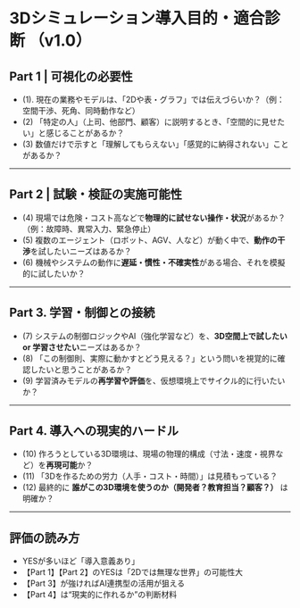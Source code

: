 # 3Dシミュレーション導入目的・適合診断 （v1.0）

## Part 1 | 可視化の必要性

- (1). 現在の業務やモデルは、「2Dや表・グラフ」では伝えづらいか？（例：空間干渉、死角、同時動作など）
- (2) 「特定の人」（上司、他部門、顧客）に説明するとき、「空間的に見せたい」と感じることがあるか？
- (3) 数値だけで示すと「理解してもらえない」「感覚的に納得されない」ことがあるか？

---

## Part 2 | 試験・検証の実施可能性

- (4) 現場では危険・コスト高などで**物理的に試せない操作・状況**があるか？（例：故障時、異常入力、緊急停止）
- (5) 複数のエージェント（ロボット、AGV、人など）が動く中で、**動作の干渉**を試したいニーズはあるか？
- (6) 機械やシステムの動作に**遅延・慣性・不確実性**がある場合、それを模擬的に試したいか？

---

## Part 3. 学習・制御との接続

- (7) システムの制御ロジックやAI（強化学習など）を、**3D空間上で試したい or 学習させたい**ニーズはあるか？
- (8) 「この制御則、実際に動かすとどう見える？」という問いを視覚的に確認したいと思うことがあるか？
- (9) 学習済みモデルの**再学習や評価**を、仮想環境上でサイクル的に行いたいか？

---

## Part 4. 導入への現実的ハードル

- (10) 作ろうとしている3D環境は、現場の物理的構成（寸法・速度・視界など）を**再現可能**か？
- (11) 「3Dを作るための労力（人手・コスト・時間）」は見積もっている？
- (12) 最終的に **誰がこの3D環境を使うのか（開発者？教育担当？顧客？）** は明確か？

---

## 評価の読み方

- YESが多いほど「導入意義あり」
- 【Part 1】【Part 2】のYESは「2Dでは無理な世界」の可能性大
- 【Part 3】が強ければAI連携型の活用が狙える
- 【Part 4】は“現実的に作れるか”の判断材料
